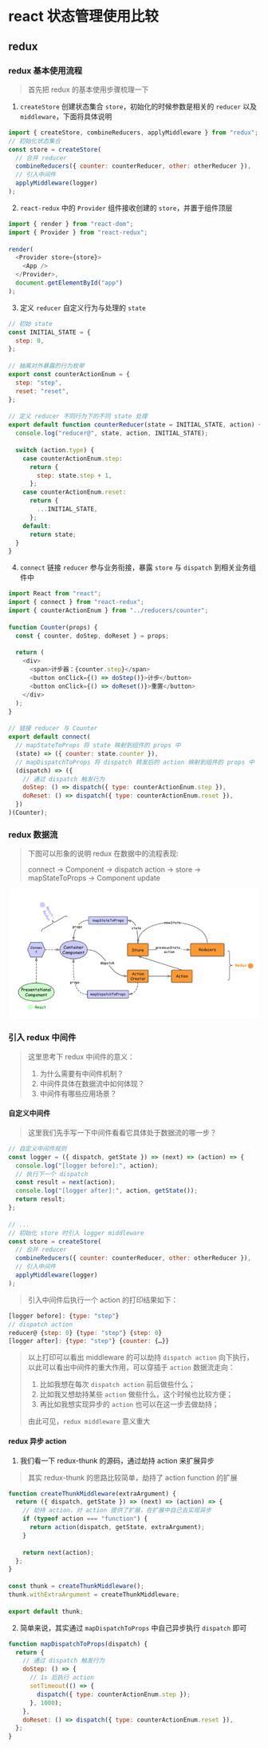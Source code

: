 # react 状态管理使用比较

## redux

### redux 基本使用流程

> 首先把 redux 的基本使用步骤梳理一下

1. `createStore` 创建状态集合 `store`，初始化的时候参数是相关的 `reducer` 以及 `middleware`，下面将具体说明

```javascript
import { createStore, combineReducers, applyMiddleware } from "redux";
// 初始化状态集合
const store = createStore(
  // 合并 reducer
  combineReducers({ counter: counterReducer, other: otherReducer }),
  // 引入中间件
  applyMiddleware(logger)
);
```

2. `react-redux` 中的 `Provider` 组件接收创建的 `store`，并置于组件顶层

```javascript
import { render } from "react-dom";
import { Provider } from "react-redux";

render(
  <Provider store={store}>
    <App />
  </Provider>,
  document.getElementById("app")
);
```

3. 定义 `reducer` 自定义行为与处理的 `state`

```javascript
// 初始 state
const INITIAL_STATE = {
  step: 0,
};

// 抽离对外暴露的行为枚举
export const counterActionEnum = {
  step: "step",
  reset: "reset",
};

// 定义 reducer 不同行为下的不同 state 处理
export default function counterReducer(state = INITIAL_STATE, action) {
  console.log("reducer@", state, action, INITIAL_STATE);

  switch (action.type) {
    case counterActionEnum.step:
      return {
        step: state.step + 1,
      };
    case counterActionEnum.reset:
      return {
        ...INITIAL_STATE,
      };
    default:
      return state;
  }
}
```

4. `connect` 链接 `reducer` 参与业务衔接，暴露 `store` 与 `dispatch` 到相关业务组件中

```javascript
import React from "react";
import { connect } from "react-redux";
import { counterActionEnum } from "../reducers/counter";

function Counter(props) {
  const { counter, doStep, doReset } = props;

  return (
    <div>
      <span>计步器：{counter.step}</span>
      <button onClick={() => doStep()}>计步</button>
      <button onClick={() => doReset()}>重置</button>
    </div>
  );
}

// 链接 reducer 与 Counter
export default connect(
  // mapStateToProps 将 state 映射到组件的 props 中
  (state) => ({ counter: state.counter }),
  // mapDispatchToProps 将 dispatch 转发后的 action 映射到组件的 props 中
  (dispatch) => ({
    // 通过 dispatch 触发行为
    doStep: () => dispatch({ type: counterActionEnum.step }),
    doReset: () => dispatch({ type: counterActionEnum.reset }),
  })
)(Counter);
```

### redux 数据流

> 下图可以形象的说明 redux 在数据中的流程表现:
>
> connect -> Component -> dispatch action -> store -> mapStateToProps -> Component update

![redux 数据流](./docs/redux数据流.png)

### 引入 redux 中间件

> 这里思考下 redux 中间件的意义：
>
> 1. 为什么需要有中间件机制？
> 2. 中间件具体在数据流中如何体现？
> 3. 中间件有哪些应用场景？

#### 自定义中间件

> 这里我们先手写一下中间件看看它具体处于数据流的哪一步？

```javascript
// 自定义中间件规则
const logger = ({ dispatch, getState }) => (next) => (action) => {
  console.log("[logger before]:", action);
  // 执行下一个 dispatch
  const result = next(action);
  console.log("[logger after]:", action, getState());
  return result;
};

// ...
// 初始化 store 时引入 logger middleware
const store = createStore(
  // 合并 reducer
  combineReducers({ counter: counterReducer, other: otherReducer }),
  // 引入中间件
  applyMiddleware(logger)
);
```

> 引入中间件后执行一个 action 的打印结果如下：

```javascript
[logger before]: {type: "step"}
// dispatch action
reducer@ {step: 0} {type: "step"} {step: 0}
[logger after]: {type: "step"} {counter: {…}}
```

> 以上打印可以看出 middleware 的可以劫持 `dispatch action` 向下执行，以此可以看出中间件的重大作用，可以穿插于 `action` 数据流走向：
>
> 1. 比如我想在每次 `dispatch action` 前后做些什么；
> 2. 比如我又想劫持某些 `action` 做些什么，这个时候也比较方便；
> 3. 再比如我想实现异步的 `action` 也可以在这一步去做劫持；
>
> 由此可见，`redux middleware` 意义重大

#### redux 异步 action

1. 我们看一下 redux-thunk 的源码，通过劫持 action 来扩展异步

> 其实 redux-thunk 的思路比较简单，劫持了 action function 的扩展

```javascript
function createThunkMiddleware(extraArgument) {
  return ({ dispatch, getState }) => (next) => (action) => {
    // 劫持 action，对 action 提供了扩展，在扩展中自己去实现异步
    if (typeof action === "function") {
      return action(dispatch, getState, extraArgument);
    }

    return next(action);
  };
}

const thunk = createThunkMiddleware();
thunk.withExtraArgument = createThunkMiddleware;

export default thunk;
```

2. 简单来说，其实通过 `mapDispatchToProps` 中自己异步执行 `dispatch` 即可

```javascript
function mapDispatchToProps(dispatch) {
  return {
    // 通过 dispatch 触发行为
    doStep: () => {
      // 1s 后执行 action
      setTimeout(() => {
        dispatch({ type: counterActionEnum.step });
      }, 1000);
    },
    doReset: () => dispatch({ type: counterActionEnum.reset }),
  };
}
```
